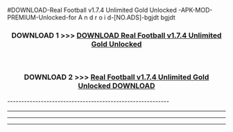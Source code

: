 #DOWNLOAD-Real Football v1.7.4 Unlimited Gold Unlocked -APK-MOD-PREMIUM-Unlocked-for A n d r o i d-[NO.ADS]-bgjdt bgjdt 



<div align="center">

<h3>DOWNLOAD 1 >>> <a href="https://getmod2.web.app/?judul=Real Football v1.7.4 Unlimited Gold Unlocked ">DOWNLOAD Real Football v1.7.4 Unlimited Gold Unlocked </a></h3><br>

<h3>DOWNLOAD 2 >>> <a href="https://getmod2.web.app/?judul=Real Football v1.7.4 Unlimited Gold Unlocked ">Real Football v1.7.4 Unlimited Gold Unlocked  DOWNLOAD </a></h3>

</div>
----------------------------------------------------------

----------------------------------------------------------

----------------------------------------------------------

----------------------------------------------------------



